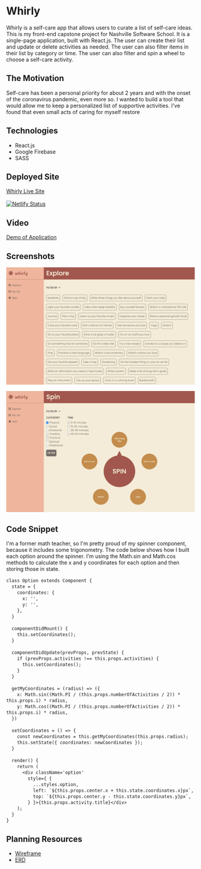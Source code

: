 # Whirly
Whirly is a self-care app that allows users to curate a list of self-care ideas. This is my front-end capstone project for Nashville Software School. It is a single-page application, built with React.js. The user can create their list and update or delete activities as needed. The user can also filter items in their list by category or time. The user can also filter and spin a wheel to choose a self-care activity. 

## The Motivation
Self-care has been a personal priority for about 2 years and with the onset of the coronavirus pandemic, even more so. I wanted to build a tool that would allow me to keep a personalized list of supportive activities. I've found that even small acts of caring for myself restore

## Technologies
* React.js
* Google Firebase
* SASS

## Deployed Site
[Whirly Live Site](https://whirly.netlify.app/)</br></br>
[![Netlify Status](https://api.netlify.com/api/v1/badges/1cd5791d-c5bd-426e-a77a-e9924223a702/deploy-status)](https://app.netlify.com/sites/whirly/deploys)

## Video
[Demo of Application](https://www.loom.com/share/49ffbc0d587d4c2997a9fd241c39559e?sharedAppSource=personal_library)

## Screenshots
![Explore View](https://raw.githubusercontent.com/kaitvan/front-end-capstone/master/whirly-explore.png)

![Spin View](https://raw.githubusercontent.com/kaitvan/front-end-capstone/master/whirly-spin.png)

## Code Snippet
I'm a former math teacher, so I'm pretty proud of my spinner component, because it includes some trigonometry. The code below shows how I built each option around the spinner. I'm using the Math.sin and Math.cos methods to calculate the x and y coordinates for each option and then storing those in state.

```
class Option extends Component {
  state = {
    coordinates: {
      x: '',
      y: '',
    },
  }

  componentDidMount() {
    this.setCoordinates();
  }

  componentDidUpdate(prevProps, prevState) {
    if (prevProps.activities !== this.props.activities) {
      this.setCoordinates();
    }
  }

  getMyCoordinates = (radius) => ({
    x: Math.sin((Math.PI / (this.props.numberOfActivities / 2)) * this.props.i) * radius,
    y: Math.cos((Math.PI / (this.props.numberOfActivities / 2)) * this.props.i) * radius,
  })

  setCoordinates = () => {
    const newCoordinates = this.getMyCoordinates(this.props.radius);
    this.setState({ coordinates: newCoordinates });
  }

  render() {
    return (
      <div className='option'
        style={ {
          ...styles.option,
          left: `${this.props.center.x + this.state.coordinates.x}px`,
          top: `${this.props.center.y - this.state.coordinates.y}px`,
        } }>{this.props.activity.title}</div>
    );
  }
}
```

## Planning Resources
- [Wireframe](https://www.figma.com/file/GsCTr3BrvURAHkbLtvNokF/Whirly?node-id=0%3A1)
- [ERD](https://lucid.app/lucidchart/invitations/accept/ebf01094-38cf-4b89-a7c1-fac79b997173)


